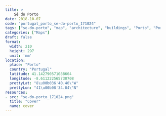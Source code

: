 ```yaml
---
title: > 
    Sé do Porto
date: 2018-10-07
code: "portugal_porto_se-do-porto_171024"
tags: ["se-do-porto", "map", "architecture", "buildings", "Porto", "Portugal"]
categories: ["Maps"]
draft: false
format:
  width: 210
  height: 297
  unit: 'mm'
location:
  place: "Porto"
  country: "Portugal"
  latitude: 41.142790571088604
  longitude: -8.611222565730708
  prettyLat: "8\u00b036'40.40\"W"
  prettyLon: "41\u00b08'34.04\"N"
resources:
- src: "se-do-porto_171024.png"
  title: "Cover"
  name: cover
---
```

